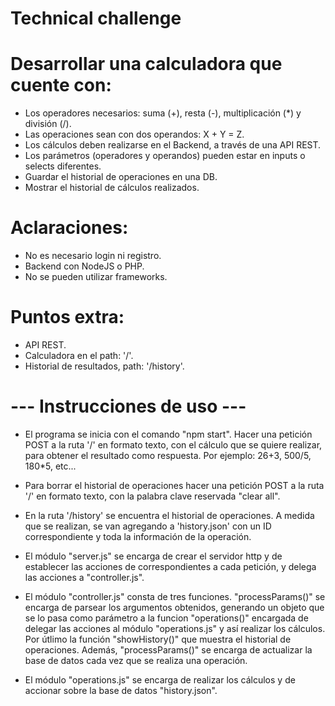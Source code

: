 # Technical challenge #

# Desarrollar una calculadora que cuente con:

   - Los operadores necesarios: suma (+), resta (-), multiplicación (*) y división (/).
   - Las operaciones sean con dos operandos: X + Y = Z.
   - Los cálculos deben realizarse en el Backend, a través de una API REST.
   - Los parámetros (operadores y operandos) pueden estar en inputs o selects diferentes.
   - Guardar el historial de operaciones en una DB.
   - Mostrar el historial de cálculos realizados.

# Aclaraciones:  

   - No es necesario login ni registro.
   - Backend con NodeJS o PHP.
   - No se pueden utilizar frameworks.

# Puntos extra:

   - API REST.
   - Calculadora en el path: '/'.
   - Historial de resultados, path: '/history'.

# --- Instrucciones de uso --- #

   - El programa se inicia con el comando "npm start". Hacer una petición POST a la ruta '/' en formato texto, con el cálculo que se quiere realizar, para obtener el resultado como respuesta. Por ejemplo: 26+3, 500/5, 180*5, etc...

   - Para borrar el historial de operaciones hacer una petición POST a la ruta '/' en formato texto, con la palabra clave reservada "clear all".

   - En la ruta '/history' se encuentra el historial de operaciones. A medida que se realizan, se van agregando a 'history.json' con un ID correspondiente y toda la información de la operación.

   - El módulo "server.js" se encarga de crear el servidor http y de establecer las acciones de correspondientes a cada petición, y delega las acciones a "controller.js".

   - El módulo "controller.js" consta de tres funciones. "processParams()" se encarga de parsear los argumentos obtenidos, generando un objeto que se lo pasa como parámetro a la funcion "operations()" encargada de delegar las acciones al módulo "operations.js" y así realizar los cálculos. Por útlimo la función "showHistory()" que muestra el historial de operaciones. Además, "processParams()" se encarga de actualizar la base de datos cada vez que se realiza una operación.

   - El módulo "operations.js" se encarga de realizar los cálculos y de accionar sobre la base de datos "history.json".   
